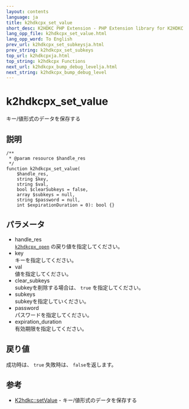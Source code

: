 ```yaml
---
layout: contents
language: ja
title: k2hdkcpx_set_value
short_desc: K2HDKC PHP Extension - PHP Extension library for K2HDKC
lang_opp_file: k2hdkcpx_set_value.html
lang_opp_word: To English
prev_url: k2hdkcpx_set_subkeysja.html
prev_string: k2hdkcpx_set_subkeys
top_url: k2hdkcpxja.html
top_string: k2hdkcpx Functions
next_url: k2hdkcpx_bump_debug_levelja.html
next_string: k2hdkcpx_bump_debug_level
---
```


# k2hdkcpx_set_value
キー/値形式のデータを保存する

## 説明

```
/**
 * @param resource $handle_res
 */
function k2hdkcpx_set_value(
	$handle_res,
	string $key,
	string $val,
	bool $clearSubkeys = false,
	array $subkeys = null,
	string $password = null,
	int $expirationDuration = 0): bool {}
```


## パラメータ
- handle_res  
[`k2hdkcpx_open`](k2hdkcpx_openja.html) の戻り値を指定してください。
- key  
キーを指定してください。
- val  
値を指定してください。
- clear_subkeys  
subkeyを削除する場合は、 `true` を指定してください。
- subkeys  
subkeyを指定していください。
- password  
パスワードを指定してください。
- expiration_duration  
有効期限を指定してください。


## 戻り値
成功時は、 `true` 失敗時は、 `false`を返します。 

## 参考
- [K2hdkc::setValue](k2hdkc_class_setvalueja.html) - キー/値形式のデータを保存する

